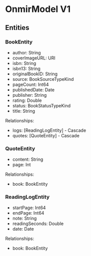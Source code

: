 #  OnmirModel V1

## Entities

### BookEntity
- author: String
- coverImageURL: URI
- isbn: String
- isbn13: String
- originalBookID: String
- source: BookSourceTypeKind
- pageCount: Int64
- publishedDate: Date
- publisher: String
- rating: Double
- status: BookStatusTypeKind
- title: String

Relationships:
- logs: [ReadingLogEntity] - Cascade
- quotes: [QuoteEntity] - Cascade

### QuoteEntity
- content: String
- page: Int

Relationships:
- book: BookEntity

### ReadingLogEntity
- startPage: Int64
- endPage: Int64
- note: String
- readingSeconds: Double
- date: Date

Relationships:
- book: BookEntity
